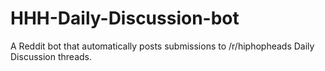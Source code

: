 # HHH-Daily-Discussion-bot
A Reddit bot that automatically posts submissions to /r/hiphopheads Daily Discussion threads.